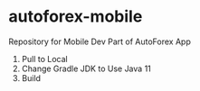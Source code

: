 # autoforex-mobile
Repository for Mobile Dev Part of AutoForex App

1. Pull to Local
2. Change Gradle JDK to Use Java 11
3. Build
